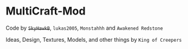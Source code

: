 # MultiCraft-Mod
Code by ~~`SkyHawkB`~~, `lukas2005`, `Monstahhh` and `Awakened Redstone`

Ideas, Design, Textures, Models, and other things by `King of Creepers`

